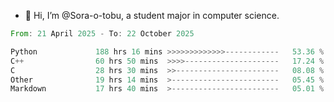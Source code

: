 - 👋 Hi, I’m @Sora-o-tobu, a student major in computer science.

<!--START_SECTION:waka-->

```rust
From: 21 April 2025 - To: 22 October 2025

Python             188 hrs 16 mins >>>>>>>>>>>>>------------   53.36 %
C++                60 hrs 50 mins  >>>>---------------------   17.24 %
C                  28 hrs 30 mins  >>-----------------------   08.08 %
Other              19 hrs 14 mins  >------------------------   05.45 %
Markdown           17 hrs 40 mins  >------------------------   05.01 %
```

<!--END_SECTION:waka-->

<!---
<img align='center' src='https://raw.githubusercontent.com/Sora-o-tobu/Sora-o-tobu/main/OneLastSora.png' width='410px'>
--->
<!---
Sora-o-tobu/Sora-o-tobu is a ✨ special ✨ repository because its `README.md` (this file) appears on your GitHub profile.
You can click the Preview link to take a look at your changes.
--->
